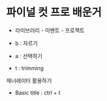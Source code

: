 # 파이널 컷 프로 배운거

- 라이브러리 - 이벤트 - 프로젝트

- b : 자르기
- a : 선택하기
- t : trimming

제너레이터 활용하기

- Basic title : ctrl + t

